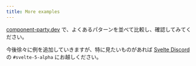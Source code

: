 ```yaml
---
title: More examples
---
```


[component-party.dev](https://component-party.dev/?f=svelte4,svelte5) で、よくあるパターンを並べて比較し、確認してみてください。

今後徐々に例を追加していきますが、特に見たいものがあれば [Svelte Discord](https://svelte.dev/chat) の `#svelte-5-alpha` にお越しください。

